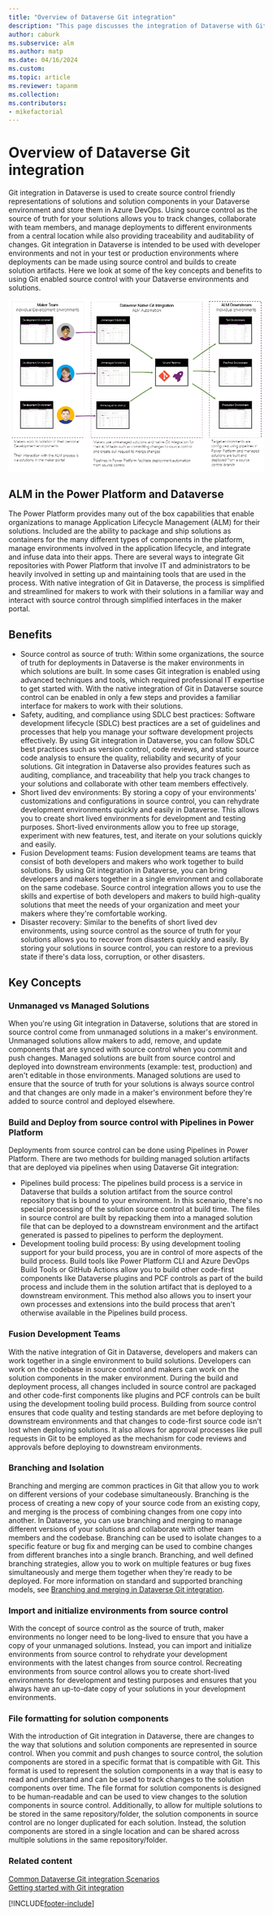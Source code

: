 ```yaml
---
title: "Overview of Dataverse Git integration"
description: "This page discusses the integration of Dataverse with Git, focusing on high level concepts and requirements."
author: caburk
ms.subservice: alm
ms.author: matp
ms.date: 04/16/2024
ms.custom: 
ms.topic: article
ms.reviewer: tapanm
ms.collection: 
ms.contributors:
- mikefactorial
---
```


# Overview of Dataverse Git integration

Git integration in Dataverse is used to create source control friendly representations of solutions and solution components in your Dataverse environment and store them in Azure DevOps. Using source control as the source of truth for your solutions allows you to track changes, collaborate with team members, and manage deployments to different environments from a central location while also providing traceability and auditability of changes. Git integration in Dataverse is intended to be used with developer environments and not in your test or production environments where deployments can be made using source control and builds to create solution artifacts. Here we look at some of the key concepts and benefits to using Git enabled source control with your Dataverse environments and solutions.

![Makers in their environments can make changes in unmanaged solutions and commit to Git before deploying with Pipelines in Power Platform](media/GitIntegrationFlow.png)

## ALM in the Power Platform and Dataverse

The Power Platform provides many out of the box capabilities that enable organizations to manage Application Lifecycle Management (ALM) for their solutions. Included are the ability to package and ship solutions as containers for the many different types of components in the platform, manage environments involved in the application lifecycle, and integrate and infuse data into their apps. There are several ways to integrate Git repositories with Power Platform that involve IT and administrators to be heavily involved in setting up and maintaining tools that are used in the process. With native integration of Git in Dataverse, the process is simplified and streamlined for makers to work with their solutions in a familiar way and interact with source control through simplified interfaces in the maker portal.

## Benefits

- Source control as source of truth: Within some organizations, the source of truth for deployments in Dataverse is the maker environments in which solutions are built. In some cases Git integration is enabled using advanced techniques and tools, which required professional IT expertise to get started with. With the native integration of Git in Dataverse source control can be enabled in only a few steps and provides a familiar interface for makers to work with their solutions.
- Safety, auditing, and compliance using SDLC best practices: Software development lifecycle (SDLC) best practices are a set of guidelines and processes that help you manage your software development projects effectively. By using Git integration in Dataverse, you can follow SDLC best practices such as version control, code reviews, and static source code analysis to ensure the quality, reliability and security of your solutions. Git integration in Dataverse also provides features such as auditing, compliance, and traceability that help you track changes to your solutions and collaborate with other team members effectively.
- Short lived dev environments: By storing a copy of your environments' customizations and configurations in source control, you can rehydrate development environments quickly and easily in Dataverse. This allows you to create short lived environments for development and testing purposes. Short-lived environments allow you to free up storage,  experiment with new features, test, and iterate on your solutions quickly and easily.
- Fusion Development teams: Fusion development teams are teams that consist of both developers and makers who work together to build solutions. By using Git integration in Dataverse, you can bring developers and makers together in a single environment and collaborate on the same codebase. Source control integration allows you to use the skills and expertise of both developers and makers to build high-quality solutions that meet the needs of your organization and meet your makers where they're comfortable working.
- Disaster recovery: Similar to the benefits of short lived dev environments, using source control as the source of truth for your solutions allows you to recover from disasters quickly and easily. By storing your solutions in source control, you can restore to a previous state if there's data loss, corruption, or other disasters.

## Key Concepts

### Unmanaged vs Managed Solutions

When you're using Git integration in Dataverse, solutions that are stored in source control come from unmanaged solutions in a maker's environment. Unmanaged solutions allow makers to add, remove, and update components that are synced with source control when you commit and push changes. Managed solutions are built from source control and deployed into downstream environments (example: test, production) and aren't editable in those environments. Managed solutions are used to ensure that the source of truth for your solutions is always source control and that changes are only made in a maker's environment before they're added to source control and deployed elsewhere.

### Build and Deploy from source control with Pipelines in Power Platform

Deployments from source control can be done using Pipelines in Power Platform. There are two methods for building managed solution artifacts that are deployed via pipelines when using Dataverse Git integration:

- Pipelines build process: The pipelines build process is a service in Dataverse that builds a solution artifact from the source control repository that is bound to your environment. In this scenario, there's no special processing of the solution source control at build time. The files in source control are built by repacking them into a managed solution file that can be deployed to a downstream environment and the artifact generated is passed to pipelines to perform the deployment.
- Development tooling build process: By using development tooling support for your build process, you are in control of more aspects of the build process. Build tools like Power Platform CLI and Azure DevOps Build Tools or GitHub Actions allow you to build other code-first components like Dataverse plugins and PCF controls as part of the build process and include them in the solution artifact that is deployed to a downstream environment. This method also allows you to insert your own processes and extensions into the build process that aren't otherwise available in the Pipelines build process.

### Fusion Development Teams

With the native integration of Git in Dataverse, developers and makers can work together in a single environment to build solutions. Developers can work on the codebase in source control and makers can work on the solution components in the maker environment. During the build and deployment process, all changes included in source control are packaged and other code-first components like plugins and PCF controls can be built using the development tooling build process. Building from source control ensures that code quality and testing standards are met before deploying to downstream environments and that changes to code-first source code isn't lost when deploying solutions. It also allows for approval processes like pull requests in Git to be employed as the mechanism for code reviews and approvals before deploying to downstream environments.

### Branching and Isolation

Branching and merging are common practices in Git that allow you to work on different versions of your codebase simultaneously. Branching is the process of creating a new copy of your source code from an existing copy, and merging is the process of combining changes from one copy into another. In Dataverse, you can use branching and merging to manage different versions of your solutions and collaborate with other team members and the codebase. Branching can be used to isolate changes to a specific feature or bug fix and merging can be used to combine changes from different branches into a single branch. Branching, and well defined branching strategies, allow you to work on multiple features or bug fixes simultaneously and merge them together when they're ready to be deployed. For more information on standard and supported branching models, see [Branching and merging in Dataverse Git integration](/power-platform/alm/git-integration/branching-and-merging).

### Import and initialize environments from source control

With the concept of source control as the source of truth, maker environments no longer need to be long-lived to ensure that you have a copy of your unmanaged solutions. Instead, you can import and initialize environments from source control to rehydrate your development environments with the latest changes from source control. Recreating environments from source control allows you to create short-lived environments for development and testing purposes and ensures that you always have an up-to-date copy of your solutions in your development environments.

### File formatting for solution components

With the introduction of Git integration in Dataverse, there are changes to the way that solutions and solution components are represented in source control. When you commit and push changes to source control, the solution components are stored in a specific format that is compatible with Git. This format is used to represent the solution components in a way that is easy to read and understand and can be used to track changes to the solution components over time. The file format for solution components is designed to be human-readable and can be used to view changes to the solution components in source control. Additionally, to allow for multiple solutions to be stored in the same repository/folder, the solution components in source control are no longer duplicated for each solution. Instead, the solution components are stored in a single location and can be shared across multiple solutions in the same repository/folder.

### Related content

[Common Dataverse Git integration Scenarios](/power-platform/alm/git-integration/common-scenarios)  
[Getting started with Git integration](/power-platform/alm/git-integration/connecting-to-git)

[!INCLUDE[footer-include](../../includes/footer-banner.md)]
